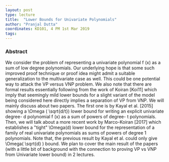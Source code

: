 ```yaml
---
layout: post
type: lecture
title:  "Lower Bounds for Univariate Polynomials"
author: "Pranjal Dutta"
coordinates: KD101, 4 PM 1st Mar 2019
tags: 
---
```

### Abstract

We consider the problem of representing a univariate polynomial f (x) as a sum of low degree polynomials. Our underlying hope is that some such improved proof technique or proof idea might admit a suitable generalization to the multivariate case as well. This could be one potential way to attack the VP versus VNP problem. We also note that there are formal results essentially following from the work of Koiran [Koi11] which imply that seemingly mild lower bounds for a slight variant of the model being considered here directly implies a separation of VP from VNP. We will mainly discuss about two papers. The first one is by Kayal et al. [2015] showing a \Omega ( \sqrt{d/t}) lower bound for writing an explicit univariate degree- d polynomial f (x) as a sum of powers of degree- t polynomials. Then, we will talk about a more recent work by Marco-Koiran [2017] which establishes a "tight" \Omega(d) lower bound for the representation of a family of real univariate polynomials as sums of powers of degree 1 polynomials. Note that, the previous result by Kayal et al. could only give \Omega( \sqrt{d} ) bound. We plan to cover the main result of the papers (with a little bit of background with the connection to proving VP vs VNP from Univariate lower bound) in 2 lectures. 
